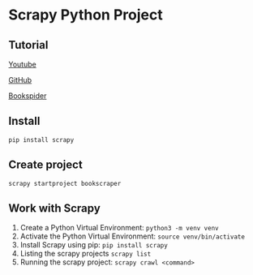 # Scrapy Python Project

## Tutorial

[Youtube](https://youtu.be/mBoX_JCKZTE)

[GitHub](https://github.com/orgs/python-scrapy-playbook/repositories)

[Bookspider](https://github.com/python-scrapy-playbook/basic-scrapy-project/tree/main)

## Install

```pip install scrapy```

## Create project

```scrapy startproject bookscraper```

## Work with Scrapy

1. Create a Python Virtual Environment: ```python3 -m venv venv```
2. Activate the Python Virtual Environment: ```source venv/bin/activate```
3. Install Scrapy using pip: ```pip install scrapy```
4. Listing the scrapy projects ```scrapy list```
5. Running the scrapy project: ```scrapy crawl <command>```
